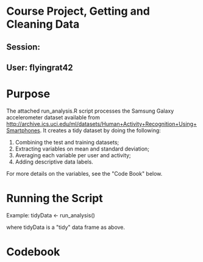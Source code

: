 # Course Project, Getting and Cleaning Data
## Session: 
## User: flyingrat42

# Purpose
The attached run_analysis.R script processes the Samsung Galaxy accelerometer dataset available from http://archive.ics.uci.edu/ml/datasets/Human+Activity+Recognition+Using+Smartphones.  It creates a tidy dataset by doing the following:

1. Combining the test and training datasets;
2. Extracting variables on mean and standard deviation;
3. Averaging each variable per user and activity;
4. Adding descriptive data labels.

For more details on the variables, see the "Code Book" below.

# Running the Script

Example:
tidyData <- run_analysis() 

where tidyData is a "tidy" data frame as above.

# Codebook
